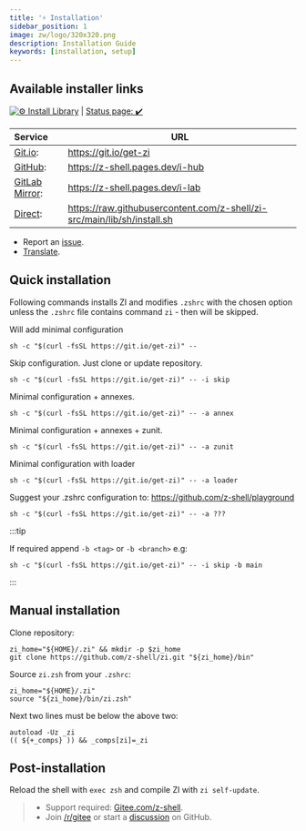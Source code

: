 ```yaml
---
title: '⚡️ Installation'
sidebar_position: 1
image: zw/logo/320x320.png
description: Installation Guide
keywords: [installation, setup]
---
```


## Available installer links

[![⚙️ Install Library][1]][2] | [Status page: :heavy_check_mark:](https://digitalclouds.dev/status)

| Service             | URL                                                                       |
| :------------------ | ------------------------------------------------------------------------- |
| [Git.io][3]:        | <https://git.io/get-zi>                                                   |
| [GitHub][4]:        | <https://z-shell.pages.dev/i-hub>                                         |
| [GitLab Mirror][5]: | <https://z-shell.pages.dev/i-lab>                                         |
| [Direct][6]:        | <https://raw.githubusercontent.com/z-shell/zi-src/main/lib/sh/install.sh> |

- Report an [issue][7].
- [Translate](https://digitalclouds.crowdin.com/z-shell).

## Quick installation

Following commands installs ZI and modifies `.zshrc` with the chosen option unless the `.zshrc` file contains command
`zi` - then will be skipped.

Will add minimal configuration

```shell
sh -c "$(curl -fsSL https://git.io/get-zi)" --
```

Skip configuration. Just clone or update repository.

```shell
sh -c "$(curl -fsSL https://git.io/get-zi)" -- -i skip
```

Minimal configuration + annexes.

```shell
sh -c "$(curl -fsSL https://git.io/get-zi)" -- -a annex
```

Minimal configuration + annexes + zunit.

```shell
sh -c "$(curl -fsSL https://git.io/get-zi)" -- -a zunit
```

Minimal configuration with loader

```shell
sh -c "$(curl -fsSL https://git.io/get-zi)" -- -a loader
```

Suggest your .zshrc configuration to: <https://github.com/z-shell/playground>

```shell
sh -c "$(curl -fsSL https://git.io/get-zi)" -- -a ???
```

:::tip

If required append `-b <tag>` or `-b <branch>` e.g:

```shell
sh -c "$(curl -fsSL https://git.io/get-zi)" -- -i skip -b main
```

:::

## Manual installation

Clone repository:

```shell
zi_home="${HOME}/.zi" && mkdir -p $zi_home
git clone https://github.com/z-shell/zi.git "${zi_home}/bin"
```

Source `zi.zsh` from your `.zshrc`:

```shell
zi_home="${HOME}/.zi"
source "${zi_home}/bin/zi.zsh"
```

Next two lines must be below the above two:

```shell
autoload -Uz _zi
(( ${+_comps} )) && _comps[zi]=_zi
```

## Post-installation

Reload the shell with `exec zsh` and compile ZI with `zi self-update`.

> - Support required: [Gitee.com/z-shell](https://gitee.com/z-shell).
> - Join [/r/gitee](https://www.reddit.com/r/gitee/) or start a
>   [discussion](https://github.com/z-shell/zi/discussions/new) on GitHub.

[1]: https://github.com/z-shell/zi-src/actions/workflows/check-sh.yml/badge.svg?branch=main
[2]: https://github.com/z-shell/zi-src/actions/workflows/check-sh.yml
[3]: https://git.io/get-zi
[4]: https://z.digitalclouds.dev/i-hub
[5]: https://z.digitalclouds.dev/i-lab
[6]: https://raw.githubusercontent.com/z-shell/zi-src/main/lib/sh/install.sh
[7]: https://github.com/z-shell/zi/issues/new/choose

